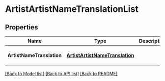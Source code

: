 # ArtistArtistNameTranslationList

## Properties
Name | Type | Description | Notes
------------ | ------------- | ------------- | -------------
**ArtistNameTranslation** | [**ArtistArtistNameTranslation**](Artist_artist_name_translation.md) |  | [optional] [default to null]

[[Back to Model list]](../README.md#documentation-for-models) [[Back to API list]](../README.md#documentation-for-api-endpoints) [[Back to README]](../README.md)



